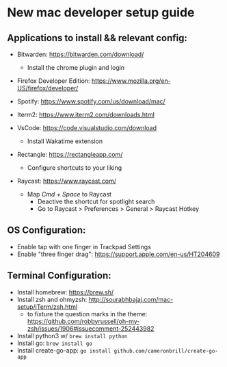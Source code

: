 # New mac developer setup guide

## Applications to install && relevant config:

- Bitwarden: https://bitwarden.com/download/
  - Install the chrome plugin and login
  
- Firefox Developer Edition: https://www.mozilla.org/en-US/firefox/developer/

- Spotify: https://www.spotify.com/us/download/mac/

- Iterm2: https://www.iterm2.com/downloads.html

- VsCode: https://code.visualstudio.com/download
  - Install Wakatime extension

- Rectangle: https://rectangleapp.com/
  - Configure shortcuts to your liking
  
- Raycast: https://www.raycast.com/
  - Map *Cmd + Space* to Raycast
    - Deactive the shortcut for spotlight search
    - Go to Raycast > Preferences > General > Raycast Hotkey

## OS Configuration:

- Enable tap with one finger in Trackpad Settings
- Enable "three finger drag": https://support.apple.com/en-us/HT204609


## Terminal Configuration:

- Install homebrew: https://brew.sh/
- Install zsh and ohmyzsh: http://sourabhbajaj.com/mac-setup/iTerm/zsh.html
  - to fixture the question marks in the theme: https://github.com/robbyrussell/oh-my-zsh/issues/1906#issuecomment-252443982
- Install python3 w/ `brew install python`
- Install go: `brew install go`
- Install create-go-app: `go install github.com/cameronbrill/create-go-app`


